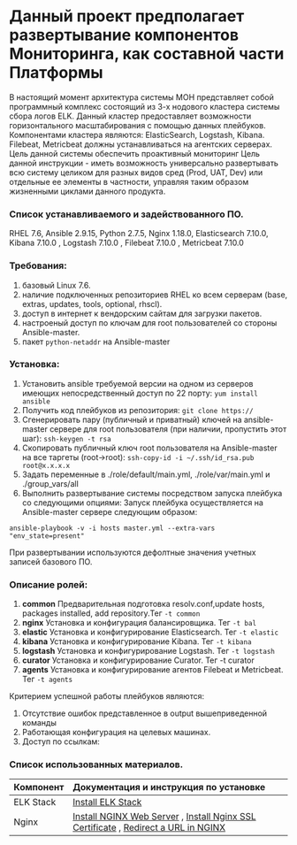#  Данный проект предполагает развертывание компонентов Мониторинга, как составной части Платформы

В настоящий момент архитектура системы МОН представляет собой программный комплекс состоящий из 3-х нодового кластера системы сбора логов ELK. Данный кластер предоставляет возможности горизонтального масштабирования с помощью данных плейбуков. Компонентами кластера являются: ElasticSearch, Logstash, Kibana. Filebeat, Metricbeat должны устанавливаться на агентских серверах. Цель данной системы обеспечить проактивный мониторинг Цель данной инструкции - иметь возможность универсально развертывать всю систему целиком для разных видов сред (Prod, UAT, Dev) или отдельные ее элементы в частности, управляя таким образом жизненными циклами данного продукта.


### Список устанавливаемого и задействованного ПО.
RHEL 7.6, Ansible 2.9.15, Python 2.7.5, Nginx 1.18.0, Elasticsearch 7.10.0, Kibana 7.10.0 , Logstash 7.10.0 , Filebeat 7.10.0 , Metricbeat 7.10.0

### Требования:
1. базовый Linux 7.6.
2. наличие подключенных репозиториев RHEL ко всем серверам (base, extras, updates, tools, optional, rhscl).
3. доступ в интернет к вендорским сайтам для загрузки пакетов.
4. настроеный доступ по ключам для root пользователей со стороны Ansible-master.
5. пакет `python-netaddr` на Ansible-master
### Установка:
1. Установить ansible требуемой версии на одном из серверов имеющих непосредственный доступ по 22 порту: ```yum install ansible```
2. Получить код плейбуков из репозитория: ```git clone https://```
3. Сгенерировать пару (публичный и приватный) ключей на ansible-master сервере для root пользователя (при наличии, пропустить этот шаг): ```ssh-keygen -t rsa```
4. Скопировать публичный ключ root пользователя на Ansible-master на все таргеты (root->root): ```ssh-copy-id -i ~/.ssh/id_rsa.pub root@x.x.x.x```
5. Задать переменные в ./role/default/main.yml, ./role/var/main.yml и ./group_vars/all
6. Выполнить развертывание системы посредством запуска плейбука со следующими опциями:
Запуск плейбука осуществляется на Ansible-master сервере следующим образом:

```
ansible-playbook -v -i hosts master.yml --extra-vars "env_state=present"

```

При развертывании используются дефолтные значения учетных записей базового ПО.

### Описание ролей:

1. **common**   Предварительная подготовка resolv.conf,update hosts, packages installed, add repository.Тег  `-t common`
2. **nginx**    Установка и конфигурация балансировщика.   Тег  `-t bal` 
3. **elastic**   Установка и конфигурирование Elasticsearch. Тег  `-t elastic`
4. **kibana**   Установка и конфигурирование Kibana.  Тег   `-t kibana`
5. **logstash**   Установка и конфигурирование Logstash.  Тег   `-t logstash`
6. **сurator** Установка и конфигурирование Curator. Тег -t curator
7. **agents**   Установка и конфигурирование агентов Filebeat и Metricbeat.  Тег   `-t agents`

Критерием успешной работы плейбуков являются:
1. Отсутствие ошибок представленное в output вышеприведенной команды
2. Работающая конфигурация на целевых машинах.
3. Доступ по ссылкам:


### Список использованных материалов.


| **Компонент**     |                        **Документация и инструкция по установке**             | 
| ------------- |:---------------------------------------------------|
| ELK Stack  | [Install ELK Stack ](https://www.elastic.co/guide/en/elastic-stack/current/installing-elastic-stack.html)      | 
| Nginx  | [Install NGINX Web Server](https://tecadmin.net/install-nginx-on-centos/)  , [Install Nginx SSL Certificate](https://tecadmin.net/install-nginx-ssl-certificate/) , [Redirect a URL in NGINX](https://tecadmin.net/how-to-redirect-a-url-in-nginx/)      |



